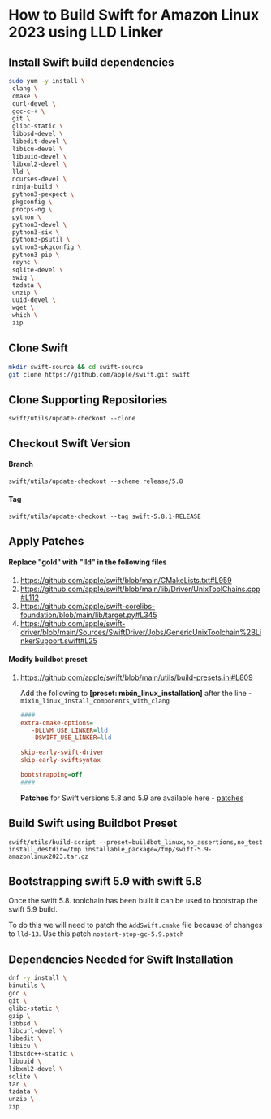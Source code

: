 # How to Build Swift for Amazon Linux 2023 using LLD Linker

## Install Swift build dependencies

```sh
sudo yum -y install \
 clang \
 cmake \
 curl-devel \
 gcc-c++ \
 git \
 glibc-static \
 libbsd-devel \
 libedit-devel \
 libicu-devel \
 libuuid-devel \
 libxml2-devel \
 lld \
 ncurses-devel \
 ninja-build \
 python3-pexpect \
 pkgconfig \
 procps-ng \
 python \
 python3-devel \
 python3-six \
 python3-psutil \
 python3-pkgconfig \
 python3-pip \
 rsync \
 sqlite-devel \
 swig \
 tzdata \
 unzip \
 uuid-devel \
 wget \
 which \
 zip
```

## Clone Swift

```sh
mkdir swift-source && cd swift-source
git clone https://github.com/apple/swift.git swift
```

## Clone Supporting Repositories

```
swift/utils/update-checkout --clone
```

## Checkout Swift Version

#### Branch

```
swift/utils/update-checkout --scheme release/5.8
```

#### Tag

```
swift/utils/update-checkout --tag swift-5.8.1-RELEASE
```

## Apply Patches

#### Replace "gold" with "lld" in the following files

1. https://github.com/apple/swift/blob/main/CMakeLists.txt#L959
2. https://github.com/apple/swift/blob/main/lib/Driver/UnixToolChains.cpp#L112
3. https://github.com/apple/swift-corelibs-foundation/blob/main/lib/target.py#L345
4. https://github.com/apple/swift-driver/blob/main/Sources/SwiftDriver/Jobs/GenericUnixToolchain%2BLinkerSupport.swift#L25

#### Modify buildbot preset

1. https://github.com/apple/swift/blob/main/utils/build-presets.ini#L809

   Add the following to **[preset: mixin_linux_installation]** after the line - `mixin_linux_install_components_with_clang`

   ```ini
   ####
   extra-cmake-options=
      -DLLVM_USE_LINKER=lld
      -DSWIFT_USE_LINKER=lld

   skip-early-swift-driver
   skip-early-swiftsyntax

   bootstrapping=off
   ####
   ```

   **Patches** for Swift versions 5.8 and 5.9 are available here - [patches](https://github.com/futurejones/swift-arm64/tree/master/amazonlinux-2023/patches)

## Build Swift using Buildbot Preset

```
swift/utils/build-script --preset=buildbot_linux,no_assertions,no_test install_destdir=/tmp installable_package=/tmp/swift-5.9-amazonlinux2023.tar.gz
```

## Bootstrapping swift 5.9 with swift 5.8

Once the swift 5.8. toolchain has been built it can be used to bootstrap the swift 5.9 build.

To do this we will need to patch the `AddSwift.cmake` file because of changes to `lld-13`.
Use this patch `nostart-stop-gc-5.9.patch`

## Dependencies Needed for Swift Installation

```sh
dnf -y install \
binutils \
gcc \
git \
glibc-static \
gzip \
libbsd \
libcurl-devel \
libedit \
libicu \
libstdc++-static \
libuuid \
libxml2-devel \
sqlite \
tar \
tzdata \
unzip \
zip
```
